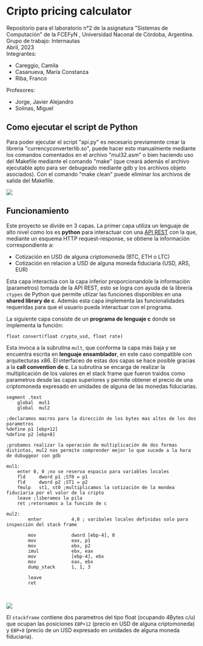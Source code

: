 # Cripto pricing calculator
Repositorio para el laboratorio n°2 de la asignatura "Sistemas de Computación" de la FCEFyN , Universidad Naconal de Córdoba, Argentina. <br>
Grupo de trabajo: Internautas  <br>
Abril, 2023 <br>
Integrantes: 
 * Careggio, Camila
 * Casanueva, María Constanza
 * Riba, Franco <br>
 
 Profesores:
 * Jorge, Javier Alejandro 
 * Solinas, Miguel

## Como ejecutar el script de Python
Para poder ejecutar el script "api.py" es necesario previamente crear la libreria "currencyconverterlib.so", puede hacer esto manualmente mediante los comandos comentados en el archivo "mul32.asm" o bien haciendo uso del Makefile mediante el comando "make" (que creará además el archivo ejecutable apto para ser debugeado mediante gdb y los archivos objeto asociados). Con el comando "make clean" puede eliminar los archivos de salida del Makefile. 

![](https://github.com/francoriba/lab2_cripto_pricing/blob/master/img/mapa%20conceptual.png)


## Funcionamiento 
Este proyecto se divide en 3 capas. La primer capa utiliza un lenguaje de alto nivel como los es **python** para interactuar con una [API REST](https://www.coinapi.io/) con la que, mediante un esquema HTTP request-response, se obtiene la información correspondiente a:<br>
* Cotización en USD de alguna criptomoneda (BTC, ETH o LTC)<br>
* Cotización en relacion a USD de alguna moneda fiduciaria (USD, ARS, EUR) <br>   

Esta capa interactúa con la capa inferior proporcionandole la información (parametros) tomada de la API REST, esto se logra con ayuda de la libreria ```ctypes``` de Python que permite utlizar las funciones disponibles en una **shared library de c**. Además esta capa implementa las funcionalidades requeridas para que el usuario pueda interactuar con el programa.<br>

La siguiente capa consiste de un **programa de lenguaje c** donde se implementa la función:<br>

```float convert(float crypto_usd, float rate)```<br>

Esta invoca a la subrutina ```mult```, que conforma la capa más baja y se encuentra escrita en **lenguaje ensamblador**, en este caso compatible con arquitecturas x86. El interfaceo de estas dos capas se hace posible gracias a la **call convention de c**. La subrutina se encarga de realizar la multiplicación de los valores en el stack frame que fueron traidos como parametros desde las capas superiores y permite obtener el precio de una criptomoneda expresado en unidades de alguna de las monedas fiduciarias. 

```
segment .text
    global  mul1
    global  mul2

;declaramos macros para la dirección de los bytes mas altos de los dos parametros
%define p1 [ebp+12] 
%define p2 [ebp+8]

;probamos realizar la operación de multiplicación de dos formas distintas, mul2 nos permite comprender mejor lo que sucede a la hora de dubuggear con gdb

mul1: 
    enter 0, 0 ;no se reserva espacio para variables locales
    fld     dword p1 ;ST0 = p1
    fld     dword p2 ;ST1 = p2
    fmulp   st1, st0 ;multiplicamos la cotización de la mondea fiduciaria por el valor de la cripto
    leave ;liberamos la pila
    ret ;retornamos a la función de c

mul2:
        enter           4,0 ; varibales locales definidas solo para inspección del stack frame
        
        mov             dword [ebp-4], 0
        mov             eax, p1
        mov             ebx, p2
        imul            ebx, eax
        mov             [ebp-4], ebx
        mov             eax, ebx
        dump_stack      1, 1, 3

        leave        
        ret
```
<br>

![](https://github.com/francoriba/lab2_cripto_pricing/blob/master/img/stackx86.png)

El ```stackframe``` contiene dos parametros del tipo float (ocupando 4Bytes c/u) que ocupan las posiciones ```EBP+12``` (precio en USD de alguna criptomoneda) y ```EBP+8``` (precio de un USD expresado en unidades de alguna moneda fiduciaria). 
